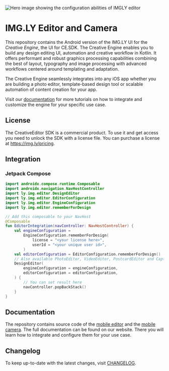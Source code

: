 ![Hero image showing the configuration abilities of IMGLY editor](https://img.ly/static/cesdk_release_header_android.png)

# IMG.LY Editor and Camera

This repository contains the Android version of the IMG.LY UI for the _Creative Engine_, the UI for CE.SDK.
The Creative Engine enables you to build any design editing UI, automation and creative workflow in Kotlin.
It offers performant and robust graphics processing capabilities combining the best of layout, typography and image processing with advanced workflows centered around templating and adaptation.

The Creative Engine seamlessly integrates into any iOS app whether you are building a photo editor, template-based design tool or scalable automation of content creation for your app.

Visit our [documentation](https://img.ly/docs/cesdk) for more tutorials on how to integrate and
customize the engine for your specific use case.

## License

The CreativeEditor SDK is a commercial product. To use it and get access you need to unlock the SDK with a license file. You can purchase a license at https://img.ly/pricing.

## Integration

### Jetpack Compose

```Kotlin
import androidx.compose.runtime.Composable
import androidx.navigation.NavHostController
import ly.img.editor.DesignEditor
import ly.img.editor.EditorConfiguration
import ly.img.editor.EngineConfiguration
import ly.img.editor.rememberForDesign

// Add this composable to your NavHost
@Composable
fun EditorIntegration(navController: NavHostController) {
    val engineConfiguration =
        EngineConfiguration.rememberForDesign(
            license = "<your license here>",
            userId = "<your unique user id>",
        )
    val editorConfiguration = EditorConfiguration.rememberForDesign()
    // Also available PhotoEditor, VideoEditor, PostcardEditor and CaptureVideo contract for camera
    DesignEditor(
        engineConfiguration = engineConfiguration,
        editorConfiguration = editorConfiguration,
    ) {
        // You can set result here
        navController.popBackStack()
    }
}
```

## Documentation

The repository contains source code of the [mobile editor](https://img.ly/docs/cesdk/mobile-editor/quickstart?platform=android) and the [mobile camera](https://img.ly/docs/cesdk/mobile-camera/quickstart?platform=android). The full documentation can be found on our website.
There you will learn how to integrate and configure them for your use case.

## Changelog

To keep up-to-date with the latest changes, visit [CHANGELOG](https://img.ly/docs/cesdk/changelog/).
